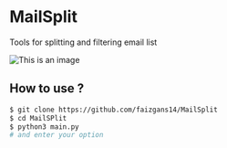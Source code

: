 # MailSplit
Tools for splitting and filtering email list

![This is an image](https://raw.githubusercontent.com/faizgans14/Mail-Tools/main/pict.png)

## How to use ?
```bash
$ git clone https://github.com/faizgans14/MailSplit
$ cd MailSPlit
$ python3 main.py
# and enter your option
```
